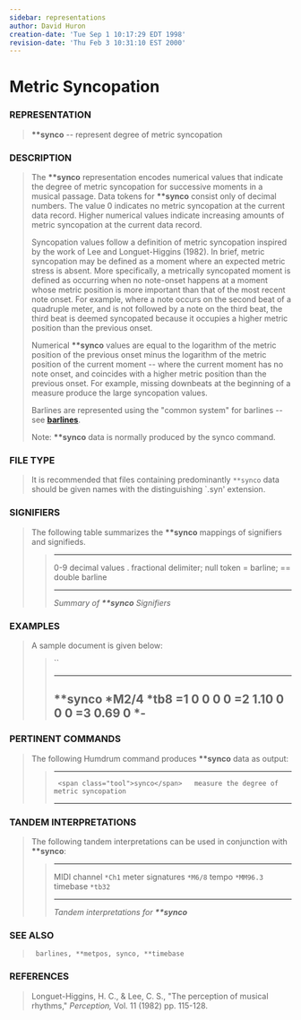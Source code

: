 ```yaml
---
sidebar: representations
author: David Huron
creation-date: 'Tue Sep 1 10:17:29 EDT 1998'
revision-date: 'Thu Feb 3 10:31:10 EST 2000'
---
```



Metric Syncopation
=============================================

### REPRESENTATION

> **\*\*synco** \-- represent degree of metric syncopation

### DESCRIPTION

> The **\*\*synco** representation encodes numerical values that
> indicate the degree of metric syncopation for successive moments in a
> musical passage. Data tokens for **\*\*synco** consist only of decimal
> numbers. The value 0 indicates no metric syncopation at the current
> data record. Higher numerical values indicate increasing amounts of
> metric syncopation at the current data record.
>
> Syncopation values follow a definition of metric syncopation inspired
> by the work of Lee and Longuet-Higgins (1982). In brief, metric
> syncopation may be defined as a moment where an expected metric stress
> is absent. More specifically, a metrically syncopated moment is
> defined as occurring when no note-onset happens at a moment whose
> metric position is more important than that of the most recent note
> onset. For example, where a note occurs on the second beat of a
> quadruple meter, and is not followed by a note on the third beat, the
> third beat is deemed syncopated because it occupies a higher metric
> position than the previous onset.
>
> Numerical **\*\*synco** values are equal to the logarithm of the
> metric position of the previous onset minus the logarithm of the
> metric position of the current moment \-- where the current moment has
> no note onset, and coincides with a higher metric position than the
> previous onset. For example, missing downbeats at the beginning of a
> measure produce the large syncopation values.
>
> Barlines are represented using the \"common system\" for barlines \--
> see [**barlines**](barlines.rep.html).
>
> Note: **\*\*synco** data is normally produced by the <span class="tool">synco</span>
> command.

### FILE TYPE

> It is recommended that files containing predominantly `**synco` data
> should be given names with the distinguishing \`.syn\' extension.

### SIGNIFIERS

> The following table summarizes the **\*\*synco** mappings of
> signifiers and signifieds.
>
> >   ----- ----------------------------------
> >   0-9   decimal values
> >   .     fractional delimiter; null token
> >   =     barline; == double barline
> >   ----- ----------------------------------
> >
> > *Summary of **\*\*synco** Signifiers*

### EXAMPLES

> A sample document is given below:
>
> > ``
> >
> >   -----------
> >   \*\*synco
> >   \*M2/4
> >   \*tb8
> >   =1
> >   0
> >   0
> >   0
> >   0
> >   =2
> >   1.10
> >   0
> >   0
> >   0
> >   =3
> >   0.69
> >   0
> >   \*-
> >   -----------
> >
### PERTINENT COMMANDS

> The following Humdrum command produces **\*\*synco** data as output:
>
> >   -- ------------------------------------- ------------------------------------------
> >      <span class="tool">synco</span>   measure the degree of metric syncopation
> >   -- ------------------------------------- ------------------------------------------
> >
### TANDEM INTERPRETATIONS

> The following tandem interpretations can be used in conjunction with
> **\*\*synco**:
>
> >   ------------------ -----------
> >   MIDI channel       `*Ch1`
> >   meter signatures   `*M6/8`
> >   tempo              `*MM96.3`
> >   timebase           `*tb32`
> >   ------------------ -----------
> >
> > *Tandem interpretations for **\*\*synco***

### SEE ALSO

> ` barlines, **metpos, synco, **timebase`

### REFERENCES

> Longuet-Higgins, H. C., & Lee, C. S., \"The perception of musical
> rhythms,\" *Perception,* Vol. 11 (1982) pp. 115-128.

